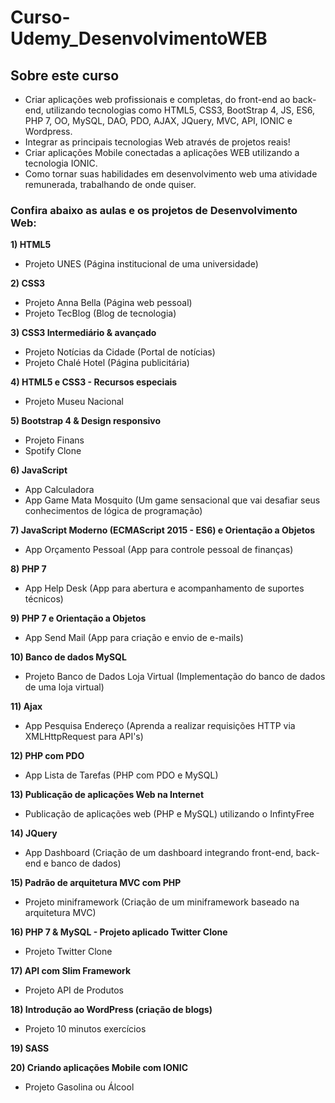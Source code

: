 # Curso-Udemy_DesenvolvimentoWEB

## Sobre este curso
- Criar aplicações web profissionais e completas, do front-end ao back-end, utilizando tecnologias como HTML5, CSS3, BootStrap 4, JS, ES6, PHP 7, OO, MySQL, DAO, PDO, AJAX, JQuery, MVC, API, IONIC e Wordpress.
- Integrar as principais tecnologias Web através de projetos reais!
- Criar aplicações Mobile conectadas a aplicações WEB utilizando a tecnologia IONIC.
- Como tornar suas habilidades em desenvolvimento web uma atividade remunerada, trabalhando de onde quiser.

### Confira abaixo as aulas e os projetos de Desenvolvimento Web:
**1) HTML5**
- Projeto UNES (Página institucional de uma universidade)

**2) CSS3**
- Projeto Anna Bella (Página web pessoal)
- Projeto TecBlog (Blog de tecnologia)

**3) CSS3 Intermediário & avançado**
- Projeto Notícias da Cidade (Portal de notícias)
- Projeto Chalé Hotel (Página publicitária)

**4) HTML5 e CSS3 - Recursos especiais**
  - Projeto Museu Nacional

**5) Bootstrap 4 & Design responsivo**
- Projeto Finans
- Spotify Clone

**6) JavaScript**
- App Calculadora
- App Game Mata Mosquito (Um game sensacional que vai desafiar seus conhecimentos de lógica de programação)

**7) JavaScript Moderno (ECMAScript 2015 - ES6) e Orientação a Objetos**
- App Orçamento Pessoal (App para controle pessoal de finanças)

**8) PHP 7**
- App Help Desk (App para abertura e acompanhamento de suportes técnicos)

**9) PHP 7 e Orientação a Objetos**
- App Send Mail (App para criação e envio de e-mails)

**10) Banco de dados MySQL**
- Projeto Banco de Dados Loja Virtual (Implementação do banco de dados de uma loja virtual)

**11) Ajax**
- App Pesquisa Endereço (Aprenda a realizar requisições HTTP via XMLHttpRequest para API's)

**12) PHP com PDO**
- App Lista de Tarefas (PHP com PDO e MySQL)

**13) Publicação de aplicações Web na Internet**
  - Publicação de aplicações web (PHP e MySQL) utilizando o InfintyFree

**14) JQuery**
- App Dashboard (Criação de um dashboard integrando front-end, back-end e banco de dados)

**15) Padrão de arquitetura MVC com PHP**
- Projeto miniframework (Criação de um miniframework baseado na arquitetura MVC)

**16) PHP 7 & MySQL - Projeto aplicado Twitter Clone**
- Projeto Twitter Clone

**17) API com Slim Framework**
- Projeto API de Produtos

**18) Introdução ao WordPress (criação de blogs)**
- Projeto 10 minutos exercícios

**19) SASS**

**20) Criando aplicações Mobile com IONIC**
- Projeto Gasolina ou Álcool
